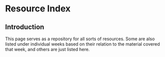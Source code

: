 # Resource Index
## Introduction
This page serves as a repository for all sorts of resources. Some are also listed under individual weeks based on their relation to the material covered that week, and others are just listed here.
